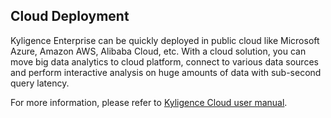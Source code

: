 ## Cloud Deployment



Kyligence Enterprise can be quickly deployed in public cloud like Microsoft Azure, Amazon AWS, Alibaba Cloud, etc. With a cloud solution, you can move big data analytics to cloud platform, connect to various data sources and perform interactive analysis on huge amounts of data with sub-second query latency.

For more information, please refer to [Kyligence Cloud user manual](http://docs.kyligence.io/books/cloud/en/index.html).